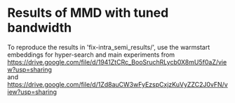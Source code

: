 

# Results of MMD with tuned bandwidth

To reproduce the results in 'fix-intra_semi_results/', use the warmstart embeddings for hyper-search and main experiments from
https://drive.google.com/file/d/1941ZtCRc_BooSruchRLycb0X8mU5f0aZ/view?usp=sharing \
and \
https://drive.google.com/file/d/1Zd8auCW3wFyEzspCxjzKuVyZZC2J0vFN/view?usp=sharing

